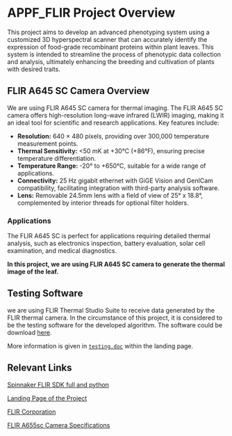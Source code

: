 # APPF_FLIR Project Overview

This project aims to develop an advanced phenotyping system using a customized 3D hyperspectral scanner that can accurately identify the expression of food-grade recombinant proteins within plant leaves. This system is intended to streamline the process of phenotypic data collection and analysis, ultimately enhancing the breeding and cultivation of plants with desired traits.


## FLIR A645 SC Camera Overview

We are using FLIR A645 SC camera for thermal imaging. The FLIR A645 SC camera offers high-resolution long-wave infrared (LWIR) imaging, making it an ideal tool for scientific and research applications. Key features include:

- **Resolution:** 640 × 480 pixels, providing over 300,000 temperature measurement points.
- **Thermal Sensitivity:** <50 mK at +30°C (+86°F), ensuring precise temperature differentiation.
- **Temperature Range:** -20° to +650°C, suitable for a wide range of applications.
- **Connectivity:** 25 Hz gigabit ethernet with GiGE Vision and GenICam compatibility, facilitating integration with third-party analysis software.
- **Lens:** Removable 24.5mm lens with a field of view of 25° x 18.8°, complemented by interior threads for optional filter holders.

### Applications

The FLIR A645 SC is perfect for applications requiring detailed thermal analysis, such as electronics inspection, battery evaluation, solar cell examination, and medical diagnostics.

**In this project, we are using FLIR A645 SC camera to generate the thermal image of the leaf.**

## Testing Software
we are using FLIR Thermal Studio Suite to receive data generated by the FLIR thermal camera. In the circumstance of this project, it is considered to be the testing software for the developed algorithm. The software could be download [here](https://www.flir.com.au/support/products/flir-thermal-studio-suite/#Downloads).

More information is given in [`testing.doc`](https://anu365.sharepoint.com/sites/APPF-TL-FLIR/Shared%20Documents/Forms/AllItems.aspx?id=%2Fsites%2FAPPF%2DTL%2DFLIR%2FShared%20Documents%2FTesting&viewid=b4067fee%2D839d%2D4643%2D9b23%2D66e61f62ac63) within the landing page.

## Relevant Links
[Spinnaker FLIR SDK full and python](https://www.flir.com/support-center/iis/machine-vision/downloads/spinnaker-sdk-download/spinnaker-sdk--download-files/)

[Landing Page of the Project](https://anu365.sharepoint.com/sites/APPF-TL-FLIR)

[FLIR Corporation](https://Flir.com.au)

[FLIR A655sc Camera Specifications](https://www.flir.com.au/products/a655sc/)

